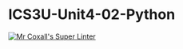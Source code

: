 # ICS3U-Unit4-02-Python

[![Mr Coxall's Super Linter](https://github.com/maliksalem1/ICS3U-Unit4-02-Python/workflows/Mr%20Coxall's%20Super%20Linter/badge.svg)](https://github.com/maliksalem1/ICS3U-Unit4-02-Python/actions/)
